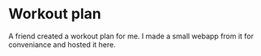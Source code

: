 # Workout plan 
A friend created a workout plan for me. 
I made a small webapp from it for conveniance and hosted it here. 
